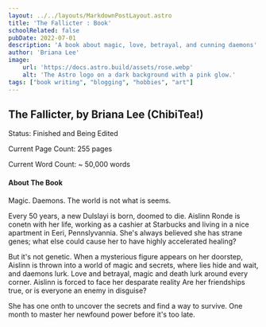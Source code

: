 ```yaml
---
layout: ../../layouts/MarkdownPostLayout.astro
title: 'The Fallicter : Book'
schoolRelated: false
pubDate: 2022-07-01
description: 'A book about magic, love, betrayal, and cunning daemons'
author: 'Briana Lee'
image:
    url: 'https://docs.astro.build/assets/rose.webp'
    alt: 'The Astro logo on a dark background with a pink glow.'
tags: ["book writing", "blogging", "hobbies", "art"]
---
```

## The Fallicter, by Briana Lee (ChibiTea!)

Status: Finished and Being Edited

Current Page Count: 255 pages

Current Word Count: ~ 50,000 words


#### About The Book

Magic.
Daemons.
The world is not what is seems.

Every 50 years, a new Dulslayi is born, doomed to die.
Aislinn Ronde is conetn with her life, working as a cashier at Starbucks and living in a nice apartment in Eeri, Pennslyvannia.
She's always believed she has strane genes; what else could cause her to have highly accelerated healing?

But it's not genetic. When a mysterious figure appears on her doorstep, Aislinn is thrown into a world of magic and secrets, where lies hide and wait, and daemons lurk. Love and betrayal, magic and death lurk around every corner. Aislinn is forced to face her desparate reality Are her friendships true, or is everyone an enemy in disguise?

She has one onth to uncover the secrets and find a way to survive. One month to master her newfound power before it's too late.